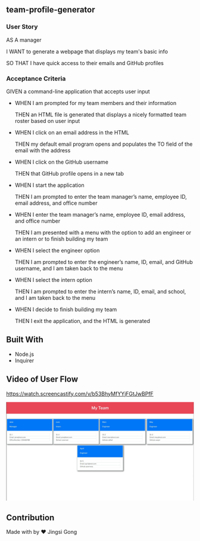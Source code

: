 ## **team-profile-generator**

### **User Story**

AS A manager

I WANT to generate a webpage that displays my team's basic info

SO THAT I have quick access to their emails and GitHub profiles

### **Acceptance Criteria**

GIVEN a command-line application that accepts user input

* WHEN I am prompted for my team members and their information

  THEN an HTML file is generated that displays a nicely formatted team roster based on user input

* WHEN I click on an email address in the HTML

  THEN my default email program opens and populates the TO field of the email with the address

* WHEN I click on the GitHub username

  THEN that GitHub profile opens in a new tab

* WHEN I start the application

  THEN I am prompted to enter the team manager’s name, employee ID, email address, and office number

* WHEN I enter the team manager’s name, employee ID, email address, and office number

  THEN I am presented with a menu with the option to add an engineer or an intern or to finish building my team

* WHEN I select the engineer option

  THEN I am prompted to enter the engineer’s name, ID, email, and GitHub username, and I am taken back to the menu

* WHEN I select the intern option

  THEN I am prompted to enter the intern’s name, ID, email, and school, and I am taken back to the menu

* WHEN I decide to finish building my team

  THEN I exit the application, and the HTML is generated

## **Built With**

* Node.js
* Inquirer

## **Video of User Flow**

https://watch.screencastify.com/v/b53BhyMfYYjFGtJwBPfF

![GitHub Logo](/utils/applicationImg.JPG)

## **Contribution** 

Made with by ❤️ Jingsi Gong
